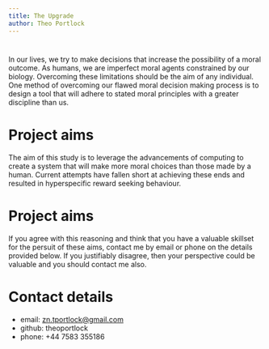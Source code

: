 ```yaml
---
title: The Upgrade
author: Theo Portlock
---
```


# 
In our lives, we try to make decisions that increase the possibility of a moral outcome.
As humans, we are imperfect moral agents constrained by our biology.
Overcoming these limitations should be the aim of any individual.
One method of overcoming our flawed moral decision making process is to design a tool that will adhere to stated moral principles with a greater discipline than us.

# Project aims
The aim of this study is to leverage the advancements of computing to create a system that will make more moral choices than those made by a human.
Current attempts have fallen short at achieving these ends and resulted in hyperspecific reward seeking behaviour.

# Project aims
If you agree with this reasoning and think that you have a valuable skillset for the persuit of these aims, contact me by email or phone on the details provided below.
If you justifiably disagree, then your perspective could be valuable and you should contact me also.

# Contact details
* email:	zn.tportlock@gmail.com
* github:	theoportlock
* phone:	+44 7583 355186
